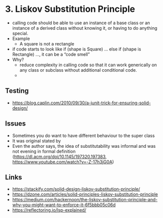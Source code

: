 # 3. Liskov Substitution Principle

- calling code should be able to use an instance of a base class or an instance of a derived class without knowing it, or having to do anything special.
- Example
  - A square is not a rectangle
- if code starts to look like if (shape is Square) ... else if (shape is Rectangle) ..., it can be a “code smell”
- Why?
  - reduce complexity in calling code so that it can work generically on any class or subclass without additional conditional code.
  -


## Testing

- https://blog.caplin.com/2010/09/30/a-junit-trick-for-ensuring-solid-design/

## Issues

- Sometimes you do want to have different behaviour to the super class
- It was original stated by
- Even the author says, the idea of substitutability was informal and was not evening in formal definition (https://dl.acm.org/doi/10.1145/197320.197383, https://www.youtube.com/watch?v=-Z-17h3jG0A)


## Links

- https://stackify.com/solid-design-liskov-substitution-principle/
- https://dzone.com/articles/solid-principles-liskov-substitution-principle
- https://medium.com/hackernoon/the-liskov-substitution-principle-and-why-you-might-want-to-enforce-it-6f5bbb05c06d
- https://reflectoring.io/lsp-explained/
